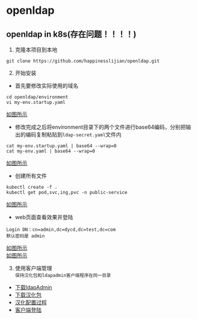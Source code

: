 # openldap
## openldap in k8s(存在问题！！！！)   
1. 克隆本项目到本地
```
git clone https://github.com/happinesslijian/openldap.git
```
2. 开始安装
- 首先要修改实际使用的域名
```
cd openldap/environment
vi my-env.startup.yaml
```
[如图所示](https://i.loli.net/2019/09/13/4BVKlE6FyGnkpXg.png)
- 修改完成之后将environment目录下的两个文件进行base64编码，分别把输出的编码复制粘贴到`ldap-secret.yaml`文件内
```
cat my-env.startup.yaml | base64 --wrap=0 
cat my-env.yaml | base64 --wrap=0
```
[如图所示](https://i.loli.net/2019/09/13/ghZ1T5kuaGp267l.png)
- 创建所有文件
```
kubectl create -f .
kubectl get pod,svc,ing,pvc -n public-service
```
[如图所示](https://i.loli.net/2019/09/13/1S68p9LcQGdEqNh.png)
- web页面查看效果并登陆
```
Login DN：cn=admin,dc=dycd,dc=test,dc=com
默认密码是 admin
```
[如图所示](https://i.loli.net/2019/09/13/5P6wF7VqDGgHct2.png) \
[如图所示](https://i.loli.net/2019/09/13/hncGua4DOSCeyJN.png)

3. 使用客户端管理 \
`保持汉化包和ldapadmin客户端程序在同一目录`
- [下载ldapAdmin](https://sourceforge.net/projects/ldapadmin/files/ldapadmin/1.6.1/LdapAdminExe-1.6.1.zip/download)
- [下载汉化包](http://www.ldapadmin.org/download/languages/download.php?id=3)
- [汉化配置过程](https://i.loli.net/2019/09/16/ruCpw1O8JUSYQ25.gif)
- [客户端登陆](https://i.loli.net/2019/09/13/Zpblfejohx54E2S.png)
